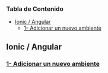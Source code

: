 
### Tabla de Contenido<!-- omit in toc -->


- [Ionic / Angular](#ionic--angular)
  - [1- Adicionar un nuevo ambiente](#1--adicionar-un-nuevo-ambiente)



## Ionic / Angular

### [1- Adicionar un nuevo ambiente](posts/1-adicionar_ambiente.md)
